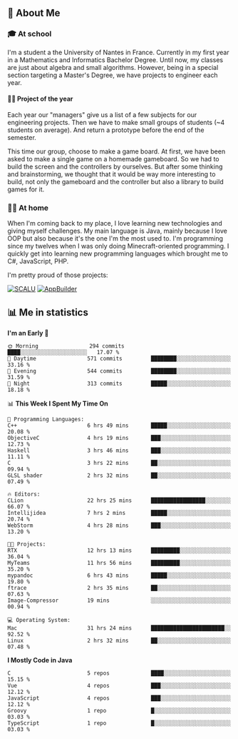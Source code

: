 ## 👀 About Me

### 🎓 At school

I'm a student a the University of Nantes in France. Currently in my first year in a Mathematics and Informatics Bachelor Degree. Until now, my classes are just about algebra and small algorithms. However, being in a special section targeting a Master's Degree, we have projects to engineer each year. 

#### 🔧🔬 Project of the year

Each year our "managers" give us a list of a few subjects for our engineering projects. Then we have to make small groups of students (~4 students on average). And return a prototype before the end of the semester.

This time our group, choose to make a game board. At first, we have been asked to make a single game on a homemade gameboard. So we had to build the screen and the controllers by ourselves. 
But after some thinking and brainstorming, we thought that it would be way more interesting to build, not only the gameboard and the controller but also a library to build games for it.

### 👨‍💻 At home

When I'm coming back to my place, I love learning new technologies and giving myself challenges. My main language is Java, mainly because I love OOP but also because it's the one I'm the most used to. I'm programming since my twelves when I was only doing Minecraft-oriented programming.  I quickly get into learning new programming languages which brought me to C#, JavaScript, PHP. 

I'm pretty proud of those projects:

[![SCALU](https://github-readme-stats.vercel.app/api/pin?username=renardfute&repo=SCALU)](https://github.com/renardfute/scalu)
[![AppBuilder](https://github-readme-stats.vercel.app/api/pin?username=pulsedev2&repo=AppBuilder)](https://github.com/pulsedev2/AppBuilder)

## 📊 Me in statistics
<!--START_SECTION:waka-->
**I'm an Early 🐤** 

```text
🌞 Morning                294 commits         ████░░░░░░░░░░░░░░░░░░░░░   17.07 % 
🌆 Daytime                571 commits         ████████░░░░░░░░░░░░░░░░░   33.16 % 
🌃 Evening                544 commits         ████████░░░░░░░░░░░░░░░░░   31.59 % 
🌙 Night                  313 commits         █████░░░░░░░░░░░░░░░░░░░░   18.18 % 
```


📊 **This Week I Spent My Time On** 

```text
💬 Programming Languages: 
C++                      6 hrs 49 mins       █████░░░░░░░░░░░░░░░░░░░░   20.08 % 
ObjectiveC               4 hrs 19 mins       ███░░░░░░░░░░░░░░░░░░░░░░   12.73 % 
Haskell                  3 hrs 46 mins       ███░░░░░░░░░░░░░░░░░░░░░░   11.11 % 
C                        3 hrs 22 mins       ██░░░░░░░░░░░░░░░░░░░░░░░   09.94 % 
GLSL shader              2 hrs 32 mins       ██░░░░░░░░░░░░░░░░░░░░░░░   07.49 % 

🔥 Editors: 
CLion                    22 hrs 25 mins      █████████████████░░░░░░░░   66.07 % 
Intellijidea             7 hrs 2 mins        █████░░░░░░░░░░░░░░░░░░░░   20.74 % 
WebStorm                 4 hrs 28 mins       ███░░░░░░░░░░░░░░░░░░░░░░   13.20 % 

🐱‍💻 Projects: 
RTX                      12 hrs 13 mins      █████████░░░░░░░░░░░░░░░░   36.04 % 
MyTeams                  11 hrs 56 mins      █████████░░░░░░░░░░░░░░░░   35.20 % 
mypandoc                 6 hrs 43 mins       █████░░░░░░░░░░░░░░░░░░░░   19.80 % 
ftrace                   2 hrs 35 mins       ██░░░░░░░░░░░░░░░░░░░░░░░   07.63 % 
Image-Compressor         19 mins             ░░░░░░░░░░░░░░░░░░░░░░░░░   00.94 % 

💻 Operating System: 
Mac                      31 hrs 24 mins      ███████████████████████░░   92.52 % 
Linux                    2 hrs 32 mins       ██░░░░░░░░░░░░░░░░░░░░░░░   07.48 % 
```

**I Mostly Code in Java** 

```text
C                        5 repos             ████░░░░░░░░░░░░░░░░░░░░░   15.15 % 
Vue                      4 repos             ███░░░░░░░░░░░░░░░░░░░░░░   12.12 % 
JavaScript               4 repos             ███░░░░░░░░░░░░░░░░░░░░░░   12.12 % 
Groovy                   1 repo              █░░░░░░░░░░░░░░░░░░░░░░░░   03.03 % 
TypeScript               1 repo              █░░░░░░░░░░░░░░░░░░░░░░░░   03.03 % 
```




<!--END_SECTION:waka-->
